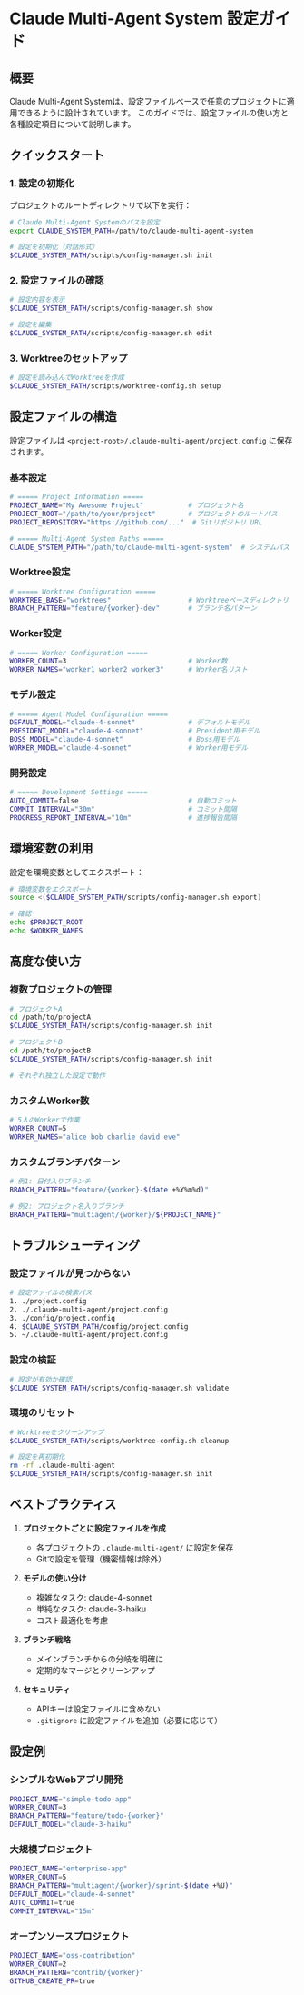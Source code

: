 # Claude Multi-Agent System 設定ガイド

## 概要

Claude Multi-Agent Systemは、設定ファイルベースで任意のプロジェクトに適用できるように設計されています。
このガイドでは、設定ファイルの使い方と各種設定項目について説明します。

## クイックスタート

### 1. 設定の初期化

プロジェクトのルートディレクトリで以下を実行：

```bash
# Claude Multi-Agent Systemのパスを設定
export CLAUDE_SYSTEM_PATH=/path/to/claude-multi-agent-system

# 設定を初期化（対話形式）
$CLAUDE_SYSTEM_PATH/scripts/config-manager.sh init
```

### 2. 設定ファイルの確認

```bash
# 設定内容を表示
$CLAUDE_SYSTEM_PATH/scripts/config-manager.sh show

# 設定を編集
$CLAUDE_SYSTEM_PATH/scripts/config-manager.sh edit
```

### 3. Worktreeのセットアップ

```bash
# 設定を読み込んでWorktreeを作成
$CLAUDE_SYSTEM_PATH/scripts/worktree-config.sh setup
```

## 設定ファイルの構造

設定ファイルは `<project-root>/.claude-multi-agent/project.config` に保存されます。

### 基本設定

```bash
# ===== Project Information =====
PROJECT_NAME="My Awesome Project"           # プロジェクト名
PROJECT_ROOT="/path/to/your/project"        # プロジェクトのルートパス
PROJECT_REPOSITORY="https://github.com/..."  # Gitリポジトリ URL

# ===== Multi-Agent System Paths =====
CLAUDE_SYSTEM_PATH="/path/to/claude-multi-agent-system"  # システムパス
```

### Worktree設定

```bash
# ===== Worktree Configuration =====
WORKTREE_BASE="worktrees"                   # Worktreeベースディレクトリ
BRANCH_PATTERN="feature/{worker}-dev"       # ブランチ名パターン
```

### Worker設定

```bash
# ===== Worker Configuration =====
WORKER_COUNT=3                              # Worker数
WORKER_NAMES="worker1 worker2 worker3"      # Worker名リスト
```

### モデル設定

```bash
# ===== Agent Model Configuration =====
DEFAULT_MODEL="claude-4-sonnet"             # デフォルトモデル
PRESIDENT_MODEL="claude-4-sonnet"           # President用モデル
BOSS_MODEL="claude-4-sonnet"                # Boss用モデル
WORKER_MODEL="claude-4-sonnet"              # Worker用モデル
```

### 開発設定

```bash
# ===== Development Settings =====
AUTO_COMMIT=false                           # 自動コミット
COMMIT_INTERVAL="30m"                       # コミット間隔
PROGRESS_REPORT_INTERVAL="10m"              # 進捗報告間隔
```

## 環境変数の利用

設定を環境変数としてエクスポート：

```bash
# 環境変数をエクスポート
source <($CLAUDE_SYSTEM_PATH/scripts/config-manager.sh export)

# 確認
echo $PROJECT_ROOT
echo $WORKER_NAMES
```

## 高度な使い方

### 複数プロジェクトの管理

```bash
# プロジェクトA
cd /path/to/projectA
$CLAUDE_SYSTEM_PATH/scripts/config-manager.sh init

# プロジェクトB
cd /path/to/projectB
$CLAUDE_SYSTEM_PATH/scripts/config-manager.sh init

# それぞれ独立した設定で動作
```

### カスタムWorker数

```bash
# 5人のWorkerで作業
WORKER_COUNT=5
WORKER_NAMES="alice bob charlie david eve"
```

### カスタムブランチパターン

```bash
# 例1: 日付入りブランチ
BRANCH_PATTERN="feature/{worker}-$(date +%Y%m%d)"

# 例2: プロジェクト名入りブランチ
BRANCH_PATTERN="multiagent/{worker}/${PROJECT_NAME}"
```

## トラブルシューティング

### 設定ファイルが見つからない

```bash
# 設定ファイルの検索パス
1. ./project.config
2. ./.claude-multi-agent/project.config
3. ./config/project.config
4. $CLAUDE_SYSTEM_PATH/config/project.config
5. ~/.claude-multi-agent/project.config
```

### 設定の検証

```bash
# 設定が有効か確認
$CLAUDE_SYSTEM_PATH/scripts/config-manager.sh validate
```

### 環境のリセット

```bash
# Worktreeをクリーンアップ
$CLAUDE_SYSTEM_PATH/scripts/worktree-config.sh cleanup

# 設定を再初期化
rm -rf .claude-multi-agent
$CLAUDE_SYSTEM_PATH/scripts/config-manager.sh init
```

## ベストプラクティス

1. **プロジェクトごとに設定ファイルを作成**
   - 各プロジェクトの `.claude-multi-agent/` に設定を保存
   - Gitで設定を管理（機密情報は除外）

2. **モデルの使い分け**
   - 複雑なタスク: claude-4-sonnet
   - 単純なタスク: claude-3-haiku
   - コスト最適化を考慮

3. **ブランチ戦略**
   - メインブランチからの分岐を明確に
   - 定期的なマージとクリーンアップ

4. **セキュリティ**
   - APIキーは設定ファイルに含めない
   - `.gitignore` に設定ファイルを追加（必要に応じて）

## 設定例

### シンプルなWebアプリ開発

```bash
PROJECT_NAME="simple-todo-app"
WORKER_COUNT=3
BRANCH_PATTERN="feature/todo-{worker}"
DEFAULT_MODEL="claude-3-haiku"
```

### 大規模プロジェクト

```bash
PROJECT_NAME="enterprise-app"
WORKER_COUNT=5
BRANCH_PATTERN="multiagent/{worker}/sprint-$(date +%U)"
DEFAULT_MODEL="claude-4-sonnet"
AUTO_COMMIT=true
COMMIT_INTERVAL="15m"
```

### オープンソースプロジェクト

```bash
PROJECT_NAME="oss-contribution"
WORKER_COUNT=2
BRANCH_PATTERN="contrib/{worker}"
GITHUB_CREATE_PR=true
```